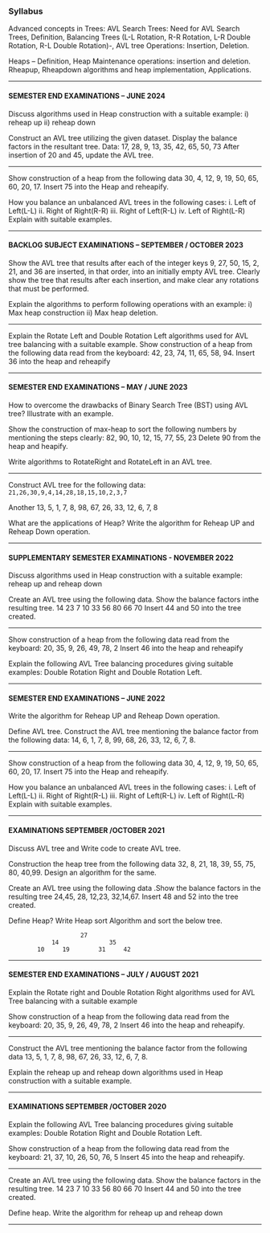 
### Syllabus

Advanced concepts in Trees: AVL Search Trees: Need for AVL Search Trees, Definition, Balancing Trees (L-L Rotation, R-R Rotation, L-R Double Rotation, R-L Double Rotation)-, AVL tree Operations: Insertion, Deletion. 

Heaps – Definition, Heap Maintenance operations: insertion and
deletion. Rheapup, Rheapdown algorithms and heap implementation, Applications.


___

#### SEMESTER END EXAMINATIONS – JUNE 2024

Discuss algorithms used in Heap construction with a suitable example:
i) reheap up
ii) reheap down

Construct an AVL tree utilizing the given dataset. Display the balance factors in the resultant tree.
Data: 17, 28, 9, 13, 35, 42, 65, 50, 73
After insertion of 20 and 45, update the AVL tree.

___

Show construction of a heap from the following data
30, 4, 12, 9, 19, 50, 65, 60, 20, 17.
Insert 75 into the Heap and reheapify.

How you balance an unbalanced AVL trees in the following cases:
i. Left of Left(L-L)
ii. Right of Right(R-R)
iii. Right of Left(R-L)
iv. Left of Right(L-R)
Explain with suitable examples.

____
#### BACKLOG SUBJECT EXAMINATIONS – SEPTEMBER / OCTOBER 2023

Show the AVL tree that results after each of the integer keys 9, 27, 50, 15, 2, 21, and 36 are inserted, in that order, into an initially empty AVL tree. Clearly show the tree that results after each insertion, and make clear any rotations that must be performed.

Explain the algorithms to perform following operations with an example:
i) Max heap construction
ii) Max heap deletion.

___

Explain the Rotate Left and Double Rotation Left algorithms used for AVL tree balancing with a suitable example.
Show construction of a heap from the following data read from the keyboard:
42, 23, 74, 11, 65, 58, 94. Insert 36 into the heap and reheapify

____

#### SEMESTER END EXAMINATIONS – MAY / JUNE 2023

How to overcome the drawbacks of Binary Search Tree (BST) using AVL tree? Illustrate with an example.

Show the construction of max-heap to sort the following numbers by mentioning the steps clearly: 82, 90, 10, 12, 15, 77, 55, 23 
Delete 90 from the heap and heapify.

Write algorithms to RotateRight and RotateLeft in an AVL tree.

___

Construct AVL tree for the following data: `21,26,30,9,4,14,28,18,15,10,2,3,7`

Another 13, 5, 1, 7, 8, 98, 67, 26, 33, 12, 6, 7, 8

What are the applications of Heap? Write the algorithm for Reheap UP and Reheap Down operation.

_____

#### SUPPLEMENTARY SEMESTER EXAMINATIONS - NOVEMBER 2022

Discuss algorithms used in Heap construction with a suitable example: reheap up and reheap down

Create an AVL tree using the following data. Show the balance factors inthe resulting tree.
14 23 7 10 33 56 80 66 70
Insert 44 and 50 into the tree created.

___

Show construction of a heap from the following data read from the keyboard: 20, 35, 9, 26, 49, 78, 2
Insert 46 into the heap and reheapify

Explain the following AVL Tree balancing procedures giving suitable examples: Double Rotation Right and Double Rotation Left.

____

#### SEMESTER END EXAMINATIONS – JUNE 2022

Write the algorithm for Reheap UP and Reheap Down operation.

Define AVL tree. Construct the AVL tree mentioning the balance factor from the following data:
14, 6, 1, 7, 8, 99, 68, 26, 33, 12, 6, 7, 8.

___

Show construction of a heap from the following data 30, 4, 12, 9, 19, 50, 65, 60, 20, 17.
Insert 75 into the Heap and reheapify.

How you balance an unbalanced AVL trees in the following cases:
i. Left of Left(L-L)
ii. Right of Right(R-L)
iii. Right of Left(R-L)
iv. Left of Right(L-R)
Explain with suitable examples.

____

#### EXAMINATIONS SEPTEMBER /OCTOBER 2021

Discuss AVL tree and Write code to create AVL tree.

Construction the heap tree from the following data 32, 8, 21, 18, 39, 55, 75, 80, 40,99. Design an algorithm for the same.

Create an AVL tree using the following data .Show the balance factors in the resulting tree
24,45, 28, 12,23, 32,14,67. Insert 48 and 52 into the tree created.

Define Heap? Write Heap sort Algorithm and sort the below tree.

```
					27
			14	        	35
		10     19	     31     42
```

_____

#### SEMESTER END EXAMINATIONS – JULY / AUGUST 2021

Explain the Rotate right and Double Rotation Right algorithms used for AVL Tree balancing with a suitable example

Show construction of a heap from the following data read from the keyboard: 
20, 35, 9, 26, 49, 78, 2
Insert 46 into the heap and reheapify.

___

Construct the AVL tree mentioning the balance factor from the following data 
13, 5, 1, 7, 8, 98, 67, 26, 33, 12, 6, 7, 8.

Explain the reheap up and reheap down algorithms used in Heap construction with a suitable example.

____

#### EXAMINATIONS SEPTEMBER /OCTOBER 2020

Explain the following AVL Tree balancing procedures giving suitable examples: Double Rotation Right and Double Rotation Left.

Show construction of a heap from the following data read from the keyboard: 
21, 37, 10, 26, 50, 76, 5
Insert 45 into the heap and reheapify.

___

Create an AVL tree using the following data. Show the balance factors in the resulting tree.
14 23 7 10 33 56 80 66 70
Insert 44 and 50 into the tree created.

Define heap. Write the algorithm for reheap up and reheap down

____

